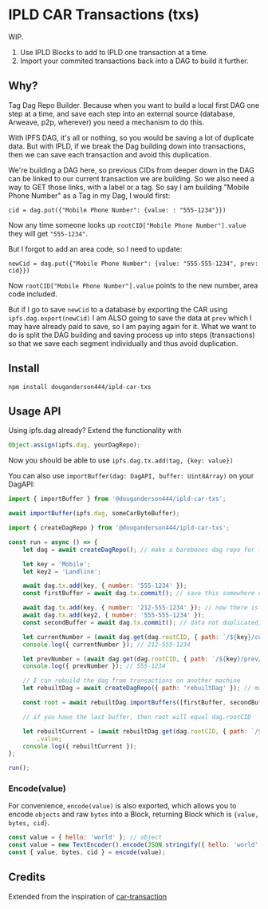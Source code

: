 # IPLD CAR Transactions (txs)

WIP.

1. Use IPLD Blocks to add to IPLD one transaction at a time.
2. Import your commited transactions back into a DAG to build it further.

## Why?

Tag Dag Repo Builder. Because when you want to build a local first DAG one step at a time, and save each step into an external source (database, Arweave, p2p, wherever) you need a mechanism to do this.

With IPFS DAG, it's all or nothing, so you would be saving a lot of duplicate data. But with IPLD, if we break the Dag building down into transactions, then we can save each transaction and avoid this duplication.

We're building a DAG here, so previous CIDs from deeper down in the DAG can be linked to our current transaction we are building. So we also need a way to GET those links, with a label or a tag. So say I am building "Mobile Phone Number" as a Tag in my Dag, I would first:

`cid = dag.put({"Mobile Phone Number": {value: : "555-1234"}})`

Now any time someone looks up `rootCID["Mobile Phone Number"].value` they will get `"555-1234"`.

But I forgot to add an area code, so I need to update:

`newCid = dag.put({"Mobile Phone Number": {value: "555-555-1234", prev: cid}})`

Now `rootCID["Mobile Phone Number"].value` points to the new number, area code included.

But if I go to save `newCid` to a database by exporting the CAR using `ipfs.dag.export(newCid)` I am ALSO going to save the data at `prev` which I may have already paid to save, so I am paying again for it. What we want to do is split the DAG building and saving process up into steps (transactions) so that we save each segment individually and thus avoid duplication.

## Install

```
npm install douganderson444/ipld-car-txs
```

## Usage API

Using ipfs.dag already? Extend the functionality with

```js
Object.assign(ipfs.dag, yourDagRepo);
```

Now you should be able to use `ipfs.dag.tx.add(tag, {key: value})`

You can also use `importBuffer(dag: DagAPI, buffer: Uint8Array)` on your DagAPI:

```js
import { importBuffer } from '@douganderson444/ipld-car-txs';

await importBuffer(ipfs.dag, someCarByteBuffer);
```

```js
import { createDagRepo } from '@douganderson444/ipld-car-txs';

const run = async () => {
	let dag = await createDagRepo(); // make a barebones dag repo for fast loading

	let key = 'Mobile';
	let key2 = 'Landline';

	await dag.tx.add(key, { number: '555-1234' });
	const firstBuffer = await dag.tx.commit(); // save this somewhere else, like Arweave

	await dag.tx.add(key, { number: '212-555-1234' }); // now there is a Mobile/prev/number, 555-1234
	await dag.tx.add(key2, { number: '555-555-1234' });
	const secondBuffer = await dag.tx.commit(); // data not duplicated, only new data needs to be saved

	let currentNumber = (await dag.get(dag.rootCID, { path: `/${key}/current/number` })).value;
	console.log({ currentNumber }); // 212-555-1234

	let prevNumber = (await dag.get(dag.rootCID, { path: `/${key}/prev/number` })).value;
	console.log({ prevNumber }); // 555-1234

	// I can rebuild the dag from transactions on another machine
	let rebuiltDag = await createDagRepo({ path: 'rebuiltDag' }); // make a barebones dag repo for fast

	const root = await rebuiltDag.importBuffers([firstBuffer, secondBuffer]);

	// if you have the last buffer, then root will equal dag.rootCID

	let rebuiltCurrent = (await rebuiltDag.get(dag.rootCID, { path: `/${key}/current/number` }))
		.value;
	console.log({ rebuiltCurrent });
};

run();
```

### Encode(value)

For convenience, `encode(value)` is also exported, which allows you to encode `objects` and raw `bytes` into a Block, returning Block which is `{value, bytes, cid}`.

```js
const value = { hello: 'world' }; // object
const value = new TextEncoder().encode(JSON.stringify({ hello: 'world' })); // or bytes
const { value, bytes, cid } = encode(value);
```

## Credits

Extended from the inspiration of [car-transaction](https://github.com/mikeal/car-transaction)
